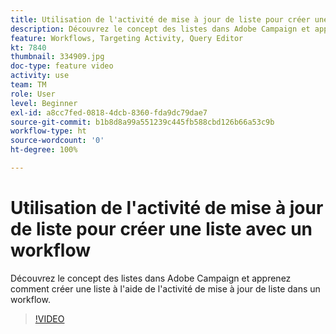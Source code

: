 ```yaml
---
title: Utilisation de l'activité de mise à jour de liste pour créer une liste avec un workflow
description: Découvrez le concept des listes dans Adobe Campaign et apprenez comment créer une liste à l'aide de l'activité de mise à jour de liste dans un workflow.
feature: Workflows, Targeting Activity, Query Editor
kt: 7840
thumbnail: 334909.jpg
doc-type: feature video
activity: use
team: TM
role: User
level: Beginner
exl-id: a8cc7fed-0818-4dcb-8360-fda9dc79dae7
source-git-commit: b1b8d8a99a551239c445fb588cbd126b66a53c9b
workflow-type: ht
source-wordcount: '0'
ht-degree: 100%

---
```


# Utilisation de l&#39;activité de mise à jour de liste pour créer une liste avec un workflow

Découvrez le concept des listes dans Adobe Campaign et apprenez comment créer une liste à l&#39;aide de l&#39;activité de mise à jour de liste dans un workflow.

>[!VIDEO](https://video.tv.adobe.com/v/334909?quality=12&learn=on)
